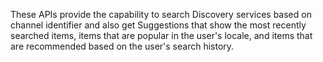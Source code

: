 These APIs provide the capability to search Discovery services based on channel identifier and also get Suggestions that show the most recently searched items, items that are popular in the user's locale, and items that are recommended based on the user's search history.